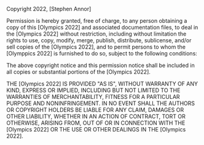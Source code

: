 Copyright 2022, [Stephen Annor]

Permission is hereby granted, free of charge, to any person obtaining a copy of this [Olympics 2022] and associated documentation files, to deal in the [Olympics 2022] without restriction, including without limitation the rights to use, copy, modify, merge, publish, distribute, sublicense, and/or sell copies of the [Olympics 2022], and to permit persons to whom the [Olymppics 2022] is furnished to do so, subject to the following conditions:

The above copyright notice and this permission notice shall be included in all copies or substantial portions of the [Olympics 2022].

THE [Olympics 2022] IS PROVIDED "AS IS", WITHOUT WARRANTY OF ANY KIND, EXPRESS OR IMPLIED, INCLUDING BUT NOT LIMITED TO THE WARRANTIES OF MERCHANTABILITY, FITNESS FOR A PARTICULAR PURPOSE AND NONINFRINGEMENT. IN NO EVENT SHALL THE AUTHORS OR COPYRIGHT HOLDERS BE LIABLE FOR ANY CLAIM, DAMAGES OR OTHER LIABILITY, WHETHER IN AN ACTION OF CONTRACT, TORT OR OTHERWISE, ARISING FROM, OUT OF OR IN CONNECTION WITH THE [Olympics 2022] OR THE USE OR OTHER DEALINGS IN THE [Olympics 2022].
